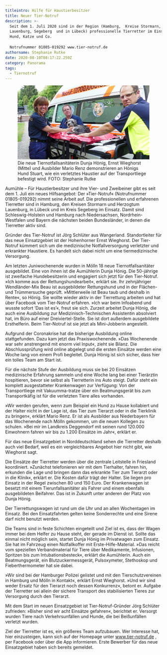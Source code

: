 ```yaml
---
titleintro: Hilfe für Haustierbesitzer
title: Neuer Tier-Notruf
description: >-
  Seit dem 1. Juli 2020 sind in der Region (Hamburg,  Kreise Stormarn, Herzogtum
  Lauenburg, Segeberg  und in Lübeck) professionelle Tierretter im Einsatz für
  Hund, Katze und Co.

  Notrufnummer 01805-019292 www.tier-notruf.de
authorname: Stephanie Rutke
date: 2020-08-10T08:17:22.250Z
category: Panorama
tags:
  - Tiernotruf
---
```

<figure>
  <img src="/static/media/2020-08-Tier-Notruf.jpg">
  <figcaption>
Die neue Tiernotfallsanitäterin Dunja Hönig, Ernst Wieghorst  (Mitte) und Ausbilder Mario Renz demonstrieren an Hönigs Hund Stuart, wie ein verletztes  Haustier auf der Transportliege befestigt wird. FOTO: Stephanie Rutke 
   
  </figcaption>
</figure>


Aumühle – Für Haustierbesitzer und ihre Vier- und Zweibeiner gibt es seit dem 1. Juli ein neues Hilfsangebot: Der »Tier-Notruf« (Notrufnummer 01805-019292) nimmt seine Arbeit auf. Die  professionellen und erfahrenen Tierretter sind in  Hamburg, den Kreisen Stormarn und Herzogtum Lauenburg, in Lübeck und im Kreis Segeberg im Einsatz. Damit sind Schleswig-Holstein und Hamburg nach Niedersachsen, Nordrhein-Westfalen und Bayern die nächsten  beiden Bundesländer, in denen die Tierretter aktiv sind.

Gründer des Tier-Notruf ist Jörg Schlüter aus Wangerland. Standortleiter für das neue Einsatzgebiet ist der Hohenhorner Ernst Wieghorst. Der Tier-Notruf kümmert sich um die medizinische Notfallversorgung verletzter und erkrankter Haustiere. Es handelt sich dabei nicht um eine tiermedizinische Versorgung.

Am letzten Juniwochenende wurden in Mölln 18 neue Tiernotfallsanitäter ausgebildet. Eine von ihnen ist die Aumühlerin Dunja Hönig.  Die 50-jährige ist zweifache Hundebesitzerin und engagiert sich jetzt für den Tier-Notruf. »Ich komme aus der Rettungshundearbeit«, erklärt sie. Ihr zehnjähriger Wendländer-Mix Beau ist ausgebildeter Rettungshund und in der Flächen- und Trümmersuche geprüft. »Mittlerweile ist Beau taub und deshalb in Rente«, so Hönig. Sie wollte wieder aktiv in der Tierrettung arbeiten und hat über Facebook vom Tier-Notruf erfahren. »Ich war beim Infoabend und wusste sofort ’Das ist es’«, freut sie sich. Zurzeit arbeitet Dunja Hönig, die auch eine Ausbildung zur Medizinisch-Technischen Assistentin absolviert hat, im Büro auf einer Dreiviertel-Stelle.  Sie ist dort außerdem ausgebildete Ersthelferin. Beim Tier-Notruf ist sie jetzt als Mini-Jobberin angestellt.

Aufgrund der Coronakrise hat die bisherige Ausbildung online stattgefunden. Dazu kam jetzt das Praxiswochenende. »Das Wochenende war sehr anstrengend mit enorm viel Input«, zieht sie Bilanz. Die Abschlussprüfung wird online abgelegt und die ersten Einsätze werden eine Woche lang von einem Profi begleitet. Dunja Hönig ist sich sicher, dass hier ein tolles Team am Start ist.


Für die nächste Stufe der  Ausbildung  muss sie bei 20 Einsätzen medizinische Erfahrung sammeln und eine Woche lang bei einer Tierärztin hospitieren, bevor sie selbst als Tierretterin ins Auto steigt. Dafür steht ein komplett ausgestatteter Krankenwagen zur Verfügung: Von der Transportliege mit Vakuumma-tratze über ein Beatmungsgerät bis zum Transportkäfig ist für die verletzten Tiere alles vorhanden.


»Wir werden gerufen, wenn zum Beispiel ein Hund zu Hause kollabiert und der Halter nicht in der Lage ist, das Tier zum Tierarzt oder in die Tierklinik zu bringen«, erklärt Mario Renz. Er ist als Ausbilder aus Niederbayern für das Wochenende nach Mölln gekommen, um die neuen Kollegen zu schulen. »Bei mir im Landkreis Deggendorf mit seinen rund 120.000 Einwohnern fahren wir bis zu 1.200 Einsätze im Jahr«, erklärt er. 


Für das neue Einsatzgebiet in Norddeutschland sehen die Tierretter deshalb auch viel Bedarf, weil es ein vergleichbares Angebot hier nicht gibt, wie Wieghorst sagt.


Die Einsätze der Tierretter werden über die zentrale Leitstelle in Friesland koordiniert. »Zunächst telefonieren wir mit dem Tierhalter, fahren hin, erkunden die Lage und bringen dann das erkrankte Tier zum Tierarzt oder in die Klinik«, erklärt er. Die Kosten dafür trägt der Halter. Sie liegen pro Einsatz in der Regel zwischen 80 und 150 Euro. Der Krankenwagen ist besetzt mit einem Tierunfallsanitäter als Fahrer und einem ebenfalls ausgebildeten Beifahrer. Das ist in Zukunft unter anderen der Platz von Dunja Hönig.


Der Tierrettungswagen ist rund um die Uhr und an allen Wochentagen im Einsatz. Bei den Einsatzfahrten gelten keine Sonderrechte und eine Sirene darf nicht benutzt werden.


Die Teams sind in feste Schichten eingeteilt und Ziel ist es, dass der Wagen immer bei dem Helfer zu Hause steht, der gerade im Dienst ist. Sollte das einmal nicht möglich sein, startet Dunja Hönig im Privatwagen zum Einsatz. Sie hat im Fahrzeug einen Notfallkoffer mit Erste-Hilfe-Material. »Das reicht vom speziellen Verbandmaterial für Tiere über Medikamente, Infusionen, Spritzen bis zum Intubationsbesteck«, erklärt die Aumühlerin. Auch ein Beatmungsgerät, ein Blutzuckermessgerät, Pulsoxymeter, Stethoskop und Fieberthermometer hat sie dabei.

»Wir sind bei der Hamburger Polizei gelistet und mit den Tierschutzvereinen in Hamburg und Mölln in Kontakt«, erklärt Ernst Wieghorst. »Und wir sind weder Ersatz für den Tierarzt noch dessen Konkurrenz«, betont er. Aufgabe der Tierretter sei allein der sichere Transport des stabilisierten Tieres zur Versorgung durch den Tierarzt.

Mit dem Start im neuen Einsatzgebiet ist Tier-Notruf-Gründer Jörg Schlüter zufrieden: »Bisher  sind wir acht Einsätze gefahren«, berichtet er. Versorgt wurden Tiere nach Verkehrsunfällen und Hunde, die bei Beißunfällen verletzt wurden. 

Ziel der Tierretter ist es, ein größeres Team aufzubauen. Wer Interesse hat, hier einzusteigen, kann sich auf der Homepage unter www.tier-notruf.de , per Facebook oder über die App informieren. Erste Bewerber für das neue Einsatzgebiet haben sich bereits gemeldet.